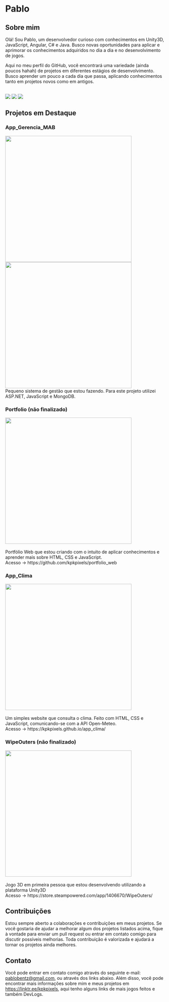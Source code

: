 # Pablo

## Sobre mim

Olá! Sou Pablo, um desenvolvedor curioso com conhecimentos em Unity3D, JavaScript, Angular, C# e Java. Busco novas oportunidades para aplicar e aprimorar os conhecimentos adquiridos no dia a dia e no desenvolvimento de jogos.<br/>

Aqui no meu perfil do GitHub, você encontrará uma variedade (ainda poucos hahah) de projetos em diferentes estágios de desenvolvimento. Busco aprender um pouco a cada dia que passa, aplicando conhecimentos tanto em projetos novos como em antigos.

</br>
<div> 
  <a href="https://youtube.com/@kpkpixelsDEV" target="_blank"><img src="https://img.shields.io/badge/YouTube-FF0000?style=for-the-badge&logo=youtube&logoColor=white" target="_blank"></a>
  <a href = "mailto:pablobentz@gmail.com"><img src="https://img.shields.io/badge/-Gmail-%23333?style=for-the-badge&logo=gmail&logoColor=white" target="_blank"></a>
  <a href="https://www.linkedin.com/in/pablo-augusto-bentz-a5a2991a0/" target="_blank"><img src="https://img.shields.io/badge/-LinkedIn-%230077B5?style=for-the-badge&logo=linkedin&logoColor=white" target="_blank">     </a>   
</div>

## Projetos em Destaque

### App_Gerencia_MAB

<img align="center" height="400" src="https://user-images.githubusercontent.com/26570398/281706017-1630a2a5-9c24-4a82-84ee-2ed20e2954f2.png">
<img align="center" height="400" src="https://user-images.githubusercontent.com/26570398/281706025-165ffef0-1f00-4cb8-9943-5ab2471af294.png">
<br/>
Pequeno sistema de gestão que estou fazendo. Para este projeto utilizei ASP.NET, JavaScript e MongoDB.<br/>

### Portfolio (não finalizado)

<img align="center" height="400" src="https://github.com/kpkpixels/kpkpixels/assets/26570398/b70d8c2e-640d-432b-8b45-515ee1fdfef4">
<br/><br/>
Portfólio Web que estou criando com o intuito de aplicar conhecimentos e aprender mais sobre HTML, CSS e JavaScript.<br/>
Acesso -> https://github.com/kpkpixels/portfolio_web

### App_Clima

<img align="center" height="400" src="https://github.com/kpkpixels/kpkpixels/assets/26570398/62e08ce4-3ea8-4e9a-a741-257072998fbb">
<br/><br/>
Um simples website que consulta o clima. Feito com HTML, CSS e JavaScript, comunicando-se com a API Open-Meteo.<br/>
Acesso -> https://kpkpixels.github.io/app_clima/

### WipeOuters (não finalizado)

<img align="center" height="400" src="https://github.com/kpkpixels/kpkpixels/assets/26570398/cc74221b-1fe7-4ef6-a7ca-e0ebeafcf450">
<br/><br/>
Jogo 3D em primeira pessoa que estou desenvolvendo utilizando a plataforma Unity3D<br/>
Acesso -> https://store.steampowered.com/app/1406670/WipeOuters/

## Contribuições

Estou sempre aberto a colaborações e contribuições em meus projetos. Se você gostaria de ajudar a melhorar algum dos projetos listados acima, fique à vontade para enviar um pull request ou entrar em contato comigo para discutir possíveis melhorias. Toda contribuição é valorizada e ajudará a tornar os projetos ainda melhores.

## Contato

Você pode entrar em contato comigo através do seguinte e-mail: pablobentz@gmail.com, ou através dos links abaixo. Além disso, você pode encontrar mais informações sobre mim e meus projetos em https://linktr.ee/kpkpixels, aqui tenho alguns links de mais jogos feitos e também DevLogs.

